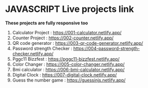 # JAVASCRIPT Live projects link

**These projects are fully responsive too**

1. Calculator Project : https://001-calculator.netlify.app/
2. Counter Project : https://002-counter.netlify.app/
3. QR code generator : https://003-qr-code-generator.netlify.app/
4. Password strength Checker : https://004-password-strength-checker.netlify.app/
5. Pggc11 Bizzfest : https://pggc11-bizzfest.netlify.app/
6. Color Changer : https://005-color-changer.netlify.app/
7. Bmi calculator : https://006-bmi-calculator.netlify.app/
8. Digital Clock : https://007-digital-clock.netlify.app/
9. Guess the number game : https://guessinjs.netlify.app/